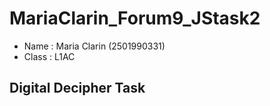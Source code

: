 # MariaClarin_Forum9_JStask2
* Name : Maria Clarin (2501990331)
* Class : L1AC
## Digital Decipher Task 
